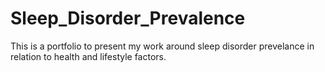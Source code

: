 # Sleep_Disorder_Prevalence
This is a portfolio to present my work around sleep disorder prevelance in relation to health and lifestyle factors.
